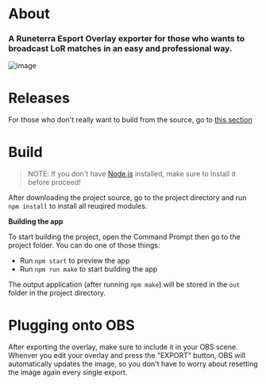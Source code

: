 # About
### A Runeterra Esport Overlay exporter for those who wants to broadcast LoR matches in an easy and professional way.
![image](https://user-images.githubusercontent.com/46742676/158289773-f0ecdad3-c0b1-4e7e-a205-cafc94bb1237.png)

# Releases

For those who don't really want to build from the source, go to [this section](https://github.com/LiquidRekto/RuneterraEsportOverlay/releases/tag/0.1.0)


# Build
> NOTE: If you don't have [Node.js](https://nodejs.org/) installed, make sure to install it before proceed!

After downloading the project source, go to the project directory and run `npm install` to install all reuqired modules.

**Building the app**

To start building the project, open the Command Prompt then go to the project folder. You can do one of those things:
- Run `npm start` to preview the app
- Run `npm run make` to start building the app

The output application (after running `npm make`) will be stored in the `out` folder in the project directory.

# Plugging onto OBS

After exporting the overlay, make sure to include it in your OBS scene. 
Whenver you edit your overlay and press the "EXPORT" button, OBS will automatically updates the image, so you don't have to worry about resetting the image again every single export.

